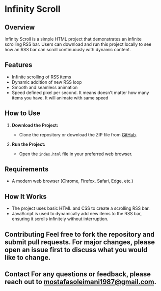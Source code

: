 # Infinity Scroll

## Overview
Infinity Scroll is a simple HTML project that demonstrates an infinite scrolling RSS bar. Users can download and run this project locally to see how an RSS bar can scroll continuously with dynamic content.

## Features
- Infinite scrolling of RSS items
- Dynamic addition of new RSS loop
- Smooth and seamless animation
- Speed defined pixel per second. It means doesn't matter how many items you have. It will animate with same speed 

## How to Use
1. **Download the Project:**
   - Clone the repository or download the ZIP file from [GitHub](https://github.com/MostafaSoleimani/infinite-scroll).

2. **Run the Project:**
   - Open the `index.html` file in your preferred web browser.

## Requirements
- A modern web browser (Chrome, Firefox, Safari, Edge, etc.)

## How It Works
- The project uses basic HTML and CSS to create a scrolling RSS bar.
- JavaScript is used to dynamically add new items to the RSS bar, ensuring it scrolls infinitely without interruption.


## Contributing Feel free to fork the repository and submit pull requests. For major changes, please open an issue first to discuss what you would like to change. 

## Contact For any questions or feedback, please reach out to [mostafasoleimani1987@gmail.com](mailto:mostafasoleimani1987@gmail.com).